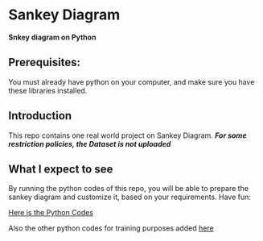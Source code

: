 # Sankey Diagram

**Snkey diagram on Python**

## Prerequisites:
You must already have python on your computer, and make sure you have these libraries installed.

## Introduction

This repo contains one real world project on Sankey Diagram. 
***For some restriction policies, the Dataset is not uploaded***

## What I expect to see

By running the python codes of this repo, you will be able to prepare the sankey diagram and customize it, based on your requirements. Have fun:

[Here is the Python Codes](https://github.com/MehdiMahmoodi/Snakey-Diagram/blob/master/Sankey_SharedKeys.ipynb)

Also the other python codes for training purposes added [here](https://github.com/MehdiMahmoodi/Snakey-Diagram/blob/master/Sankey_SharedKeys.ipynb)
